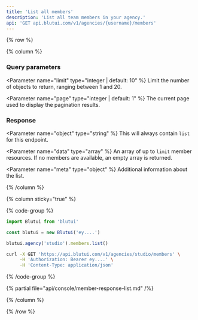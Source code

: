 ```yaml
---
title: 'List all members'
description: 'List all team members in your agency.'
api: 'GET api.blutui.com/v1/agencies/{username}/members'
---
```


{% row %}

{% column %}
### Query parameters

<Parameter name="limit" type="integer | default: 10" %}
Limit the number of objects to return, ranging between 1 and 20.
</Parameter>

<Parameter name="page" type="integer | default: 1" %}
The current page used to display the pagination results.
</Parameter>

### Response

<Parameter name="object" type="string" %}
This will always contain `list` for this endpoint.
</Parameter>

<Parameter name="data" type="array" %}
An array of up to `limit` member resources. If no members are available, an empty array is returned.
</Parameter>

<Parameter name="meta" type="object" %}
Additional information about the list.
</Parameter>

{% /column %}

{% column sticky="true" %}

{% code-group %}

```ts {% process=false filename="Node.js" %}
import Blutui from 'blutui'

const blutui = new Blutui('ey....')

blutui.agency('studio').members.list()
```

```bash {% process=false filename="cURL" %}
curl -X GET 'https://api.blutui.com/v1/agencies/studio/members' \
     -H 'Authorization: Bearer ey....' \
     -H 'Content-Type: application/json'
```

{% /code-group %}

{% partial file="api/console/member-response-list.md" /%}

{% /column %}

{% /row %}
